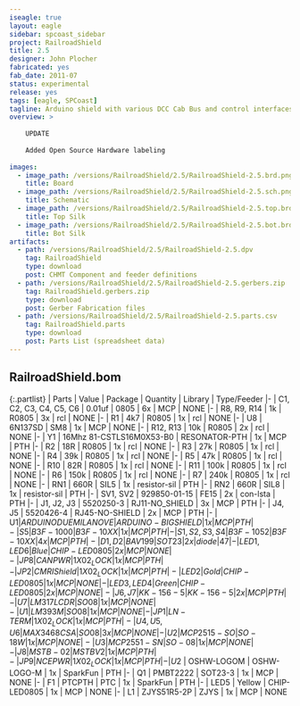 ```yaml
---
iseagle: true
layout: eagle
sidebar: spcoast_sidebar
project: RailroadShield
title: 2.5
designer: John Plocher
fabricated: yes
fab_date: 2011-07
status: experimental
release: yes
tags: [eagle, SPCoast]
tagline: Arduino shield with various DCC Cab Bus and control interfaces
overview: >
    
    UPDATE
    
    Added Open Source Hardware labeling
    
images:
  - image_path: /versions/RailroadShield/2.5/RailroadShield-2.5.brd.png
    title: Board
  - image_path: /versions/RailroadShield/2.5/RailroadShield-2.5.sch.png
    title: Schematic
  - image_path: /versions/RailroadShield/2.5/RailroadShield-2.5.top.brd.png
    title: Top Silk
  - image_path: /versions/RailroadShield/2.5/RailroadShield-2.5.bot.brd.png
    title: Bot Silk
artifacts:
  - path: /versions/RailroadShield/2.5/RailroadShield-2.5.dpv
    tag: RailroadShield
    type: download
    post: CHMT Component and feeder definitions
  - path: /versions/RailroadShield/2.5/RailroadShield-2.5.gerbers.zip
    tag: RailroadShield.gerbers.zip
    type: download
    post: Gerber Fabrication files
  - path: /versions/RailroadShield/2.5/RailroadShield-2.5.parts.csv
    tag: RailroadShield.parts
    type: download
    post: Parts List (spreadsheet data)
---
```


## RailroadShield.bom

{:.partlist}
| Parts | Value | Package | Quantity | Library | Type/Feeder
|-
| C1, C2, C3, C4, C5, C6 | 0.01uf | 0805 | 6x | MCP | NONE
|-
| R8, R9, R14 | 1k | R0805 | 3x | rcl | NONE
|-
| R1 | 4k7 | R0805 | 1x | rcl | NONE
|-
| U8 | 6N137SD | SM8 | 1x | MCP | NONE
|-
| R12, R13 | 10k | R0805 | 2x | rcl | NONE
|-
| Y1 | 16Mhz 81-CSTLS16M0X53-B0 | RESONATOR-PTH | 1x | MCP | PTH
|-
| R2 | 18R | R0805 | 1x | rcl | NONE
|-
| R3 | 27k | R0805 | 1x | rcl | NONE
|-
| R4 | 39k | R0805 | 1x | rcl | NONE
|-
| R5 | 47k | R0805 | 1x | rcl | NONE
|-
| R10 | 82R | R0805 | 1x | rcl | NONE
|-
| R11 | 100k | R0805 | 1x | rcl | NONE
|-
| R6 | 150k | R0805 | 1x | rcl | NONE
|-
| R7 | 240k | R0805 | 1x | rcl | NONE
|-
| RN1 | 660R | SIL5 | 1x | resistor-sil | PTH
|-
| RN2 | 660R | SIL8 | 1x | resistor-sil | PTH
|-
| SV1, SV2 | 929850-01-15 | FE15 | 2x | con-lsta | PTH
|-
| J1, J2, J3 | 5520250-3 | RJ11-NO_SHIELD | 3x | MCP | PTH
|-
| J4, J5 | 5520426-4 | RJ45-NO-SHIELD | 2x | MCP | PTH
|-
| U$1 | ARDUINODUEMILANOVE | ARDUINO-BIGSHIELD | 1x | MCP | PTH
|-
| S5 | B3F-1000 | B3F-10XX | 1x | MCP | PTH
|-
| S1, S2, S3, S4 | B3F-1052 | B3F-10XX | 4x | MCP | PTH
|-
| D1, D2 | BAV199 | SOT23 | 2x | diode | 47
|-
| LED1, LED6 | Blue | CHIP-LED0805 | 2x | MCP | NONE
|-
| JP8 | CANPWR | 1X02_LOCK | 1x | MCP | PTH
|-
| JP2 | CMRI Shield | 1X02_LOCK | 1x | MCP | PTH
|-
| LED2 | Gold | CHIP-LED0805 | 1x | MCP | NONE
|-
| LED3, LED4 | Green | CHIP-LED0805 | 2x | MCP | NONE
|-
| J6, J7 | KK-156-5 | KK-156-5 | 2x | MCP | PTH
|-
| U7 | LM317LCDR | SO08 | 1x | MCP | NONE
|-
| U1 | LM393M | SO08 | 1x | MCP | NONE
|-
| JP1 | LN-TERM | 1X02_LOCK | 1x | MCP | PTH
|-
| U4, U5, U6 | MAX3468CSA | SO08 | 3x | MCP | NONE
|-
| U2 | MCP2515-SO | SO-18W | 1x | MCP | NONE
|-
| U3 | MCP2551-SN | SO-08 | 1x | MCP | NONE
|-
| J8 | MSTB-02 | MSTBV2 | 1x | MCP | PTH
|-
| JP9 | NCEPWR | 1X02_LOCK | 1x | MCP | PTH
|-
| U$2 | OSHW-LOGOM | OSHW-LOGO-M | 1x | SparkFun | PTH
|-
| Q1 | PMBT2222 | SOT23-3 | 1x | MCP | NONE
|-
| F1 | PTCPTH | PTC | 1x | SparkFun | PTH
|-
| LED5 | Yellow | CHIP-LED0805 | 1x | MCP | NONE
|-
| L1 | ZJYS51R5-2P | ZJYS | 1x | MCP | NONE
